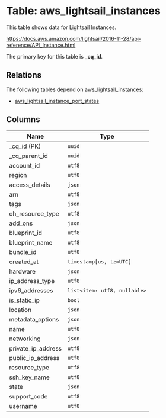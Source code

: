 # Table: aws_lightsail_instances

This table shows data for Lightsail Instances.

https://docs.aws.amazon.com/lightsail/2016-11-28/api-reference/API_Instance.html

The primary key for this table is **_cq_id**.

## Relations

The following tables depend on aws_lightsail_instances:
  - [aws_lightsail_instance_port_states](aws_lightsail_instance_port_states.md)

## Columns

| Name          | Type          |
| ------------- | ------------- |
|_cq_id (PK)|`uuid`|
|_cq_parent_id|`uuid`|
|account_id|`utf8`|
|region|`utf8`|
|access_details|`json`|
|arn|`utf8`|
|tags|`json`|
|oh_resource_type|`utf8`|
|add_ons|`json`|
|blueprint_id|`utf8`|
|blueprint_name|`utf8`|
|bundle_id|`utf8`|
|created_at|`timestamp[us, tz=UTC]`|
|hardware|`json`|
|ip_address_type|`utf8`|
|ipv6_addresses|`list<item: utf8, nullable>`|
|is_static_ip|`bool`|
|location|`json`|
|metadata_options|`json`|
|name|`utf8`|
|networking|`json`|
|private_ip_address|`utf8`|
|public_ip_address|`utf8`|
|resource_type|`utf8`|
|ssh_key_name|`utf8`|
|state|`json`|
|support_code|`utf8`|
|username|`utf8`|